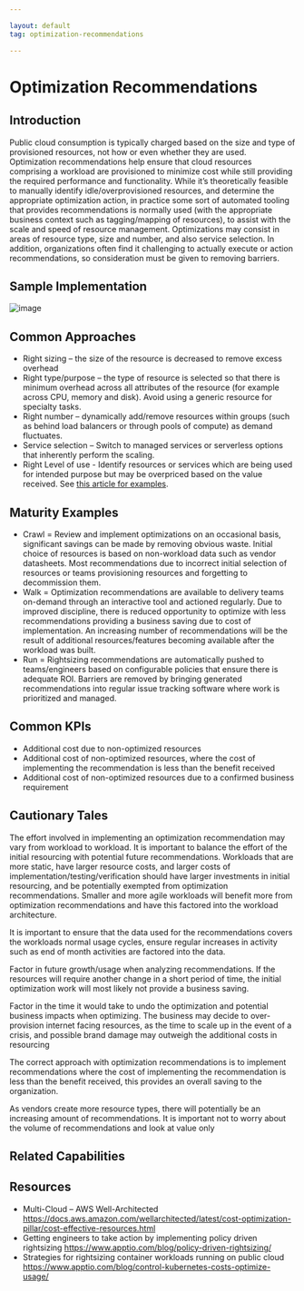 ```yaml
---

layout: default
tag: optimization-recommendations

---
```


# Optimization Recommendations
## Introduction
Public cloud consumption is typically charged based on the size and type of provisioned resources, not how or even whether they are used. Optimization recommendations help ensure that cloud resources comprising a workload are provisioned to minimize cost while still providing the required performance and functionality. While it’s theoretically feasible to manually identify idle/overprovisioned resources, and determine the appropriate optimization action, in practice some sort of automated tooling that provides recommendations is normally used (with the appropriate business context such as tagging/mapping of resources), to assist with the scale and speed of resource management.
Optimizations may consist in areas of resource type, size and number, and also service selection.
In addition, organizations often find it challenging to actually execute or action recommendations, so consideration must be given to removing barriers.

## Sample Implementation
![image](/img/framework/optimization-recommendations.png)


## Common Approaches
-	Right sizing – the size of the resource is decreased to remove excess overhead
-	Right type/purpose – the type of resource is selected so that there is minimum overhead across all attributes of the resource (for example across CPU, memory and disk). Avoid using a generic resource for specialty tasks.
-	Right number – dynamically add/remove resources within groups (such as behind load balancers or through pools of compute) as demand fluctuates.
-	Service selection – Switch to managed services or serverless options that inherently perform the scaling.
- Right Level of use - Identify resources or services which are being used for intended purpose but may be overpriced based on the value received. See [this article for examples](https://www.linkedin.com/pulse/who-pays-watchmen-understand-your-azure-monitor-costs-jan-karstens).

## Maturity Examples
-	Crawl = Review and implement optimizations on an occasional basis, significant savings can be made by removing obvious waste. Initial choice of resources is based on non-workload data such as vendor datasheets. Most recommendations due to incorrect initial selection of resources or teams provisioning resources and forgetting to decommission them.
-	Walk = Optimization recommendations are available to delivery teams on-demand through an interactive tool and actioned regularly. Due to improved discipline, there is reduced opportunity to optimize with less recommendations providing a business saving due to cost of implementation. An increasing number of recommendations will be the result of additional resources/features becoming available after the workload was built.
-	Run = Rightsizing recommendations are automatically pushed to teams/engineers based on configurable policies that ensure there is adequate ROI. Barriers are removed by bringing generated recommendations into regular issue tracking software where work is prioritized and managed.

## Common KPIs
-	Additional cost due to non-optimized resources
-	Additional cost of non-optimized resources, where the cost of implementing the recommendation is less than the benefit received
-	Additional cost of non-optimized resources due to a confirmed business requirement

## Cautionary Tales
The effort involved in implementing an optimization recommendation may vary from workload to workload. It is important to balance the effort of the initial resourcing with potential future recommendations. Workloads that are more static, have larger resource costs, and larger costs of implementation/testing/verification should have larger investments in initial resourcing, and be potentially exempted from optimization recommendations. Smaller and more agile workloads will benefit more from optimization recommendations and have this factored into the workload architecture.

It is important to ensure that the data used for the recommendations covers the workloads normal usage cycles, ensure regular increases in activity such as end of month activities are factored into the data.

Factor in future growth/usage when analyzing recommendations. If the resources will require another change in a short period of time, the initial optimization work will most likely not provide a business saving.

Factor in the time it would take to undo the optimization and potential business impacts when optimizing. The business may decide to over-provision internet facing resources, as the time to scale up in the event of a crisis, and possible brand damage may outweigh the additional costs in resourcing

The correct approach with optimization recommendations is to implement recommendations where the cost of implementing the recommendation is less than the benefit received, this provides an overall saving to the organization.

As vendors create more resource types, there will potentially be an increasing amount of recommendations. It is important not to worry about the volume of recommendations and look at value only

## Related Capabilities


## Resources

-	Multi-Cloud – AWS Well-Architected https://docs.aws.amazon.com/wellarchitected/latest/cost-optimization-pillar/cost-effective-resources.html
-	Getting engineers to take action by implementing policy driven rightsizing https://www.apptio.com/blog/policy-driven-rightsizing/
- Strategies for rightsizing container workloads running on public cloud https://www.apptio.com/blog/control-kubernetes-costs-optimize-usage/

